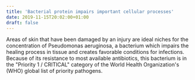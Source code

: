 ```yaml
---
title: 'Bacterial protein impairs important cellular processes'
date: 2019-11-15T20:02:00+01:00
draft: false
---
```


Areas of skin that have been damaged by an injury are ideal niches for the concentration of Pseudomonas aeruginosa, a bacterium which impairs the healing process in tissue and creates favorable conditions for infections. Because of its resistance to most available antibiotics, this bacterium is in the "Priority 1 / CRITICAL" category of the World Health Organization's (WHO) global list of priority pathogens.